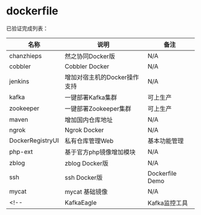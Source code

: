 # dockerfile

已验证完成列表：

| 名称          | 说明             | 备注 |
| ------------- | ---------------- | ---- |
| chanzhieps    | 然之协同Docker版 | N/A  |
| cobbler | Cobbler Docker    | N/A  |
| jenkins     | 增加对宿主机的Docker操作支持 | N/A |
| kafka   | 一键部署Kafka集群|可上生产|
| zookeeper   | 一键部署Zookeeper集群|可上生产|
| maven   | 增加国内仓库地址 |N/A|
| ngrok   | Ngrok Docker |N/A|
| DockerRegistryUI   | 私有仓库管理Web |基本功能管理|
| php-ext   | 基于官方php镜像增加模块 | N/A |
| zblog   | zblog Docker版 | N/A |
| ssh   | ssh Docker版 | Dockerfile Demo |
| mycat   | mycat 基础镜像 | N/A |
<!-- | KafkaEagle   | Kafka监控工具 |N/A| -->

<!-- ```
FROM java:8u111-jdk as builder
COPY . /app
RUN maven /app/file
RUN CGO_ENABLED=0 GOOS=linux go build -a -installsuffix cgo -o app .

FROM alpine:latest
COPY --from=builder /app/jarfile/
CMD ["./app"]
``` -->